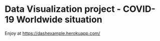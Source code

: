 # Data Visualization project - COVID-19 Worldwide situation

Enjoy at https://dashexample.herokuapp.com/
